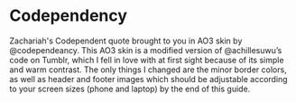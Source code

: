 # Codependency
Zachariah's Codependent quote brought to you in AO3 skin by @codependeancy.
This AO3 skin is a modified version of @achillesuwu’s code on Tumblr, which I fell in love with at first sight because of its simple and warm contrast. The only things I changed are the minor border colors, as well as header and footer images which should be adjustable according to your screen sizes (phone and laptop) by the end of this guide. 
